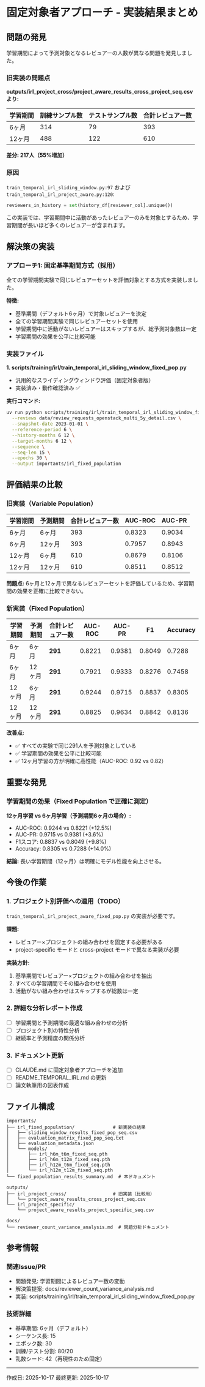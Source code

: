 # 固定対象者アプローチ - 実装結果まとめ

## 問題の発見

学習期間によって予測対象となるレビュアーの人数が異なる問題を発見しました。

### 旧実装の問題点

**outputs/irl_project_cross/project_aware_results_cross_project_seq.csv より:**

| 学習期間 | 訓練サンプル数 | テストサンプル数 | 合計レビュアー数 |
|---------|--------------|----------------|-----------------|
| 6ヶ月   | 314          | 79             | 393             |
| 12ヶ月  | 488          | 122            | 610             |

**差分: 217人（55%増加）**

### 原因

`train_temporal_irl_sliding_window.py:97` および `train_temporal_irl_project_aware.py:120`:
```python
reviewers_in_history = set(history_df[reviewer_col].unique())
```

この実装では、学習期間中に活動があったレビュアーのみを対象とするため、学習期間が長いほど多くのレビュアーが含まれます。

## 解決策の実装

### アプローチ1: 固定基準期間方式（採用）

全ての学習期間実験で同じレビュアーセットを評価対象とする方式を実装しました。

**特徴:**
- 基準期間（デフォルト6ヶ月）で対象レビュアーを決定
- 全ての学習期間実験で同じレビュアーセットを使用
- 学習期間中に活動がないレビュアーはスキップするが、総予測対象数は一定
- 学習期間の効果を公平に比較可能

### 実装ファイル

**1. scripts/training/irl/train_temporal_irl_sliding_window_fixed_pop.py**
- 汎用的なスライディングウィンドウ評価（固定対象者版）
- 実装済み・動作確認済み ✅

**実行コマンド:**
```bash
uv run python scripts/training/irl/train_temporal_irl_sliding_window_fixed_pop.py \
  --reviews data/review_requests_openstack_multi_5y_detail.csv \
  --snapshot-date 2023-01-01 \
  --reference-period 6 \
  --history-months 6 12 \
  --target-months 6 12 \
  --sequence \
  --seq-len 15 \
  --epochs 30 \
  --output importants/irl_fixed_population
```

## 評価結果の比較

### 旧実装（Variable Population）

| 学習期間 | 予測期間 | 合計レビュアー数 | AUC-ROC | AUC-PR  |
|---------|---------|-----------------|---------|---------|
| 6ヶ月   | 6ヶ月   | 393             | 0.8323  | 0.9034  |
| 6ヶ月   | 12ヶ月  | 393             | 0.7957  | 0.8943  |
| 12ヶ月  | 6ヶ月   | 610             | 0.8679  | 0.8106  |
| 12ヶ月  | 12ヶ月  | 610             | 0.8511  | 0.8512  |

**問題点:** 6ヶ月と12ヶ月で異なるレビュアーセットを評価しているため、学習期間の効果を正確に比較できない。

### 新実装（Fixed Population）

| 学習期間 | 予測期間 | 合計レビュアー数 | AUC-ROC | AUC-PR  | F1      | Accuracy |
|---------|---------|-----------------|---------|---------|---------|----------|
| 6ヶ月   | 6ヶ月   | **291**         | 0.8221  | 0.9381  | 0.8049  | 0.7288   |
| 6ヶ月   | 12ヶ月  | **291**         | 0.7921  | 0.9333  | 0.8276  | 0.7458   |
| 12ヶ月  | 6ヶ月   | **291**         | 0.9244  | 0.9715  | 0.8837  | 0.8305   |
| 12ヶ月  | 12ヶ月  | **291**         | 0.8825  | 0.9634  | 0.8842  | 0.8136   |

**改善点:**
- ✅ すべての実験で同じ291人を予測対象としている
- ✅ 学習期間の効果を公平に比較可能
- ✅ 12ヶ月学習の方が明確に高性能（AUC-ROC: 0.92 vs 0.82）

## 重要な発見

### 学習期間の効果（Fixed Population で正確に測定）

**12ヶ月学習 vs 6ヶ月学習（予測期間6ヶ月の場合）:**
- AUC-ROC: 0.9244 vs 0.8221 (+12.5%)
- AUC-PR: 0.9715 vs 0.9381 (+3.6%)
- F1スコア: 0.8837 vs 0.8049 (+9.8%)
- Accuracy: 0.8305 vs 0.7288 (+14.0%)

**結論:** 長い学習期間（12ヶ月）は明確にモデル性能を向上させる。

## 今後の作業

### 1. プロジェクト別評価への適用（TODO）

`train_temporal_irl_project_aware_fixed_pop.py` の実装が必要です。

**課題:**
- レビュアー×プロジェクトの組み合わせを固定する必要がある
- project-specific モードと cross-project モードで異なる実装が必要

**実装方針:**
1. 基準期間でレビュアー×プロジェクトの組み合わせを抽出
2. すべての学習期間でその組み合わせを使用
3. 活動がない組み合わせはスキップするが総数は一定

### 2. 詳細な分析レポート作成

- [ ] 学習期間と予測期間の最適な組み合わせの分析
- [ ] プロジェクト別の特性分析
- [ ] 継続率と予測精度の関係分析

### 3. ドキュメント更新

- [ ] CLAUDE.md に固定対象者アプローチを追加
- [ ] README_TEMPORAL_IRL.md の更新
- [ ] 論文執筆用の図表作成

## ファイル構成

```
importants/
├── irl_fixed_population/              # 新実装の結果
│   ├── sliding_window_results_fixed_pop_seq.csv
│   ├── evaluation_matrix_fixed_pop_seq.txt
│   ├── evaluation_metadata.json
│   └── models/
│       ├── irl_h6m_t6m_fixed_seq.pth
│       ├── irl_h6m_t12m_fixed_seq.pth
│       ├── irl_h12m_t6m_fixed_seq.pth
│       └── irl_h12m_t12m_fixed_seq.pth
└── fixed_population_results_summary.md  # 本ドキュメント

outputs/
├── irl_project_cross/                 # 旧実装（比較用）
│   └── project_aware_results_cross_project_seq.csv
└── irl_project_specific/
    └── project_aware_results_project_specific_seq.csv

docs/
└── reviewer_count_variance_analysis.md  # 問題分析ドキュメント
```

## 参考情報

### 関連Issue/PR
- 問題発見: 学習期間によるレビュアー数の変動
- 解決策提案: docs/reviewer_count_variance_analysis.md
- 実装: scripts/training/irl/train_temporal_irl_sliding_window_fixed_pop.py

### 技術詳細
- 基準期間: 6ヶ月（デフォルト）
- シーケンス長: 15
- エポック数: 30
- 訓練/テスト分割: 80/20
- 乱数シード: 42（再現性のため固定）

---

作成日: 2025-10-17
最終更新: 2025-10-17
